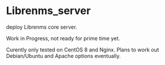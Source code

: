 # Librenms_server
deploy Librenms core server.

Work in Progress, not ready for prime time yet.

Curently only tested on CentOS 8 and Nginx. Plans to work out Debian/Ubuntu and Apache options eventually.
